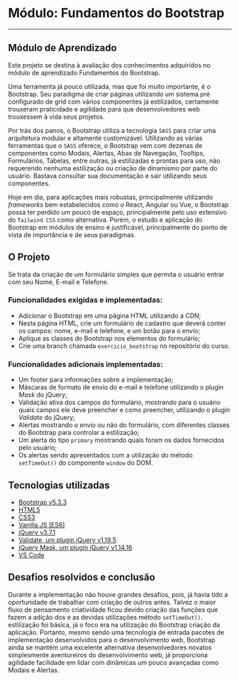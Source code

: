 # Módulo: Fundamentos do Bootstrap

---

## Módulo de Aprendizado

Este projeto se destina à avaliação dos conhecimentos adquiridos no módulo de aprendizado Fundamentos do Bootstrap.

Uma ferramenta já pouco utilizada, mas que foi muito importante, é o Bootstrap. Seu paradigma de criar páginas utilizando um sistema pré configurado de grid com vários componentes já estilizados, certamente trouxeram praticidade e agilidade para que desenvolvedores web trouxessem à vida seus projetos.

Por trás dos panos, o Bootstrap utiliza a tecnologia <code>SASS</code> para criar uma arquitetura modular e altamente customizável. Utilizando as várias ferramentas que o <code>SASS</code> oferece, o Bootstrap vem com dezenas de componentes como Modais, Alertas, Abas de Navegação, Tooltips, Formulários, Tabelas, entre outras, já estilizadas e prontas para uso, não requerendo nenhuma estilização ou criação de dinamismo por parte do usuário. Bastava consultar sua documentação e sair utilizando seus componentes.

Hoje em dia, para aplicações mais robustas, principalmente utilizando <i>frameworks</i> bem estabelecidos como o React, Angular ou Vue, o Bootstrap possa ter perdido um pouco de espaço, principalmente pelo uso extensivo do <code>Tailwind CSS</code> como alternativa. Porém, o estudo e aplicação do Bootstrap em módulos de ensino é justificável, principalmente do ponto de vista de importância e de seus paradigmas.

## O Projeto

Se trata da criação de um formulário simples que permita o usuário entrar com seu Nome, E-mail e Telefone.

### Funcionalidades exigidas e implementadas:

-   Adicionar o Bootstrap em uma página HTML utilizando a CDN;
-   Nesta página HTML, crie um formulário de cadastro que deverá conter os campos: nome, e-mail e telefone, e um botão para o envio;
-   Aplique as classes do Bootstrap nos elementos do formulário;
-   Crie uma branch chamada <code>exercicio_bootstrap</code> no repositório do curso.

### Funcionalidades adicionais implementadas:

-   Um footer para informações sobre a implementação;
-   Máscaras de formato de envio do e-mail e telefone utilizando o plugin <i>Mask</i> do jQuery;
-   Validação ativa dos campos do formulário, mostrando para o usuário quais campos ele deve preencher e como preencher, utilizando o plugin <i>Validate</i> do jQuery;
-   Alertas mostrando o envio ou não do formulário, com diferentes classes do Bootstrap para controlar a estilização;
-   Um alerta do tipo <code>primary</code> mostrando quais foram os dados fornecidos pelo usuário;
-   Os alertas sendo apresentados com a utilização do método <code>setTimeOut()</code> do componente <code>window</code> do DOM.

## Tecnologias utilizadas

-   [Bootstrap v5.3.3](https://getbootstrap.com/)
-   [HTML5](https://developer.mozilla.org/en-US/docs/Web/HTML)
-   [CSS3](<https(://developer.mozilla.org/en-US/docs/Web/CSS)>)
-   [Vanilla JS (ES6)](https://developer.mozilla.org/en-US/docs/Web/JavaScript)
-   [jQuery v3.7.1](https://jquery.com/)
-   [Validate, um plugin jQuery v1.19.5](https://jqueryvalidation.org/)
-   [jQuery Mask, um plugin jQuery v1.14.16](https://igorescobar.github.io/jQuery-Mask-Plugin/)
-   [VS Code](https://code.visualstudio.com/Download)

## Desafios resolvidos e conclusão

Durante a implementação não houve grandes desafios, pois, já havia tido a oportunidade de trabalhar com criação de outros antes. Talvez o
maior fluxo de pensamento criatividade ficou devido criação das funções que fazem a adição dos e as devidas utilizações método <code>setTimeOut()</code>. estilização foi básica, já o foco era na utilização do Bootstrap criação da aplicação. Portanto, mesmo sendo uma tecnologia de entrada pacotes de implementação desenvolvidos para o desenvolvimento web, Bootstrap ainda se mantém uma excelente alternativa desenvolvedores novatos simplesmente aventureiros do desenvolvimento web, já proporciona agilidade facilidade em lidar com dinâmicas um pouco avançadas como Modais e Alertas.
